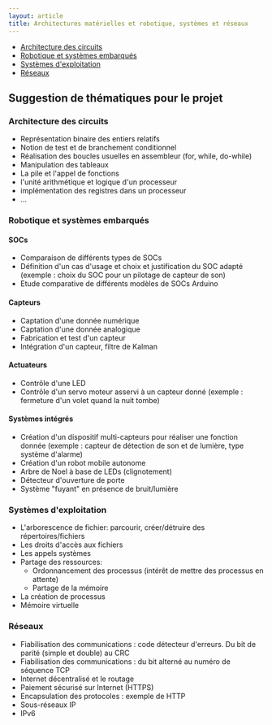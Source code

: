 ```yaml
---
layout: article
title: Architectures matérielles et robotique, systèmes et réseaux
---
```


- [Architecture des circuits](./archi)
- [Robotique et systèmes embarqués](./robot)
- [Systèmes d'exploitation](#)
- [Réseaux](https://moodle1.u-bordeaux.fr/course/view.php?id=4713)

## Suggestion de thématiques pour le projet

### Architecture des circuits
- Représentation binaire des entiers relatifs
- Notion de test et de branchement conditionnel
- Réalisation des boucles usuelles en assembleur (for, while, do-while)
- Manipulation des tableaux
- La pile et l'appel de fonctions
- l'unité arithmétique et logique d'un processeur
- implémentation des registres dans un processeur
- ...

### Robotique et systèmes embarqués

#### SOCs

- Comparaison de différents types de SOCs
- Définition d'un cas d'usage et choix et justification du SOC adapté (exemple : choix du SOC pour un pilotage de capteur de son)
- Etude comparative de différents modèles de SOCs Arduino

#### Capteurs

- Captation d'une donnée numérique
- Captation d'une donnée analogique
- Fabrication et test d'un capteur
- Intégration d'un capteur, filtre de Kalman

#### Actuateurs

- Contrôle d'une LED
- Contrôle d'un servo moteur asservi à un capteur donné (exemple : fermeture d'un volet quand la nuit tombe)

#### Systèmes intégrés

- Création d'un dispositif multi-capteurs pour réaliser une fonction donnée (exemple : capteur de détection de son et de lumière, type système d'alarme)
- Création d'un robot mobile autonome
- Arbre de Noel à base de LEDs (clignotement)
- Détecteur d'ouverture de porte
- Système "fuyant" en présence de bruit/lumière

### Systèmes d'exploitation
- L'arborescence de fichier: parcourir, créer/détruire des répertoires/fichiers
- Les droits d'accès aux fichiers
- Les appels systèmes
- Partage des ressources:
  - Ordonnancement des processus (intérêt de mettre des processus en attente)
  - Partage de la mémoire
- La création de processus
- Mémoire virtuelle 

### Réseaux
- Fiabilisation des communications : code détecteur d'erreurs. Du bit de parité (simple et double) au CRC
- Fiabilisation des communications : du bit alterné au numéro de séquence TCP
- Internet décentralisé et le routage
- Paiement sécurisé sur Internet (HTTPS)
- Encapsulation des protocoles : exemple de HTTP
- Sous-réseaux IP
- IPv6
